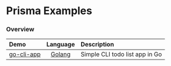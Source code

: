 # Prisma Examples

### Overview

| Demo | Language | Description |
|:------|:----------:|:-------------|
| [go-cli-app](go-cli-app) | [Golang](https://en.wikipedia.org/wiki/Go_(programming_language)) | Simple CLI todo list app in Go |
